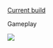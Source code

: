 
<a href="https://github.com/nirasu-git/Falling/releases/tag/v0.3-alpha"> Current build </a>

Gameplay

[![](https://user-images.githubusercontent.com/74206629/128850817-b9775838-ac86-43bf-a8c7-3516945e3c74.png)](https://www.youtube.com/watch?v=9ypPaqQT7T0 "Falling ")

